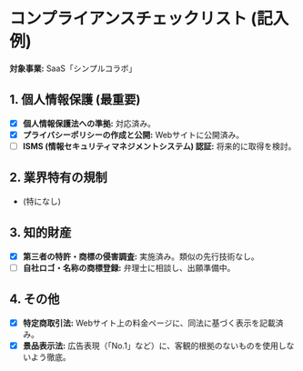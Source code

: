 # コンプライアンスチェックリスト (記入例)

**対象事業:** SaaS「シンプルコラボ」

## 1. 個人情報保護 (最重要)
- [x] **個人情報保護法への準拠:** 対応済み。
- [x] **プライバシーポリシーの作成と公開:** Webサイトに公開済み。
- [ ] **ISMS (情報セキュリティマネジメントシステム) 認証:** 将来的に取得を検討。

## 2. 業界特有の規制
- (特になし)

## 3. 知的財産
- [x] **第三者の特許・商標の侵害調査:** 実施済み。類似の先行技術なし。
- [ ] **自社ロゴ・名称の商標登録:** 弁理士に相談し、出願準備中。

## 4. その他
- [x] **特定商取引法:** Webサイト上の料金ページに、同法に基づく表示を記載済み。
- [x] **景品表示法:** 広告表現（「No.1」など）に、客観的根拠のないものを使用しないよう徹底。
